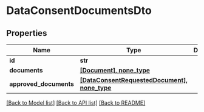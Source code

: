 # DataConsentDocumentsDto


## Properties
Name | Type | Description | Notes
------------ | ------------- | ------------- | -------------
**id** | **str** |  | [optional] 
**documents** | [**[Document], none_type**](Document.md) |  | [optional] 
**approved_documents** | [**[DataConsentRequestedDocument], none_type**](DataConsentRequestedDocument.md) |  | [optional] 

[[Back to Model list]](../README.md#documentation-for-models) [[Back to API list]](../README.md#documentation-for-api-endpoints) [[Back to README]](../README.md)


